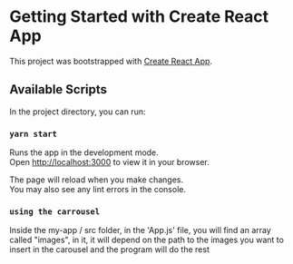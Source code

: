 # Getting Started with Create React App

This project was bootstrapped with [Create React App](https://github.com/facebook/create-react-app).

## Available Scripts

In the project directory, you can run:

### `yarn start`

Runs the app in the development mode.\
Open [http://localhost:3000](http://localhost:3000) to view it in your browser.

The page will reload when you make changes.\
You may also see any lint errors in the console.

### `using the carrousel`

Inside the my-app / src folder, in the 'App.js' file, you will find an array called "images", in it, it will depend on the path to the images you want to insert in the carousel and the program will do the rest
